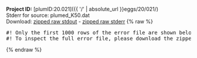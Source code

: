 **Project ID:** [plumID:20.021]({{ '/' | absolute_url }}eggs/20/021/)  
Stderr for source:  plumed_K50.dat   
Download: [zipped raw stdout](plumed_K50.dat.plumed.stdout.txt.zip) - [zipped raw stderr](plumed_K50.dat.plumed.stderr.txt.zip) 
{% raw %}
<pre>
#! Only the first 1000 rows of the error file are shown below
#! To inspect the full error file, please download the zipped raw stderr file above
</pre>
{% endraw %}
